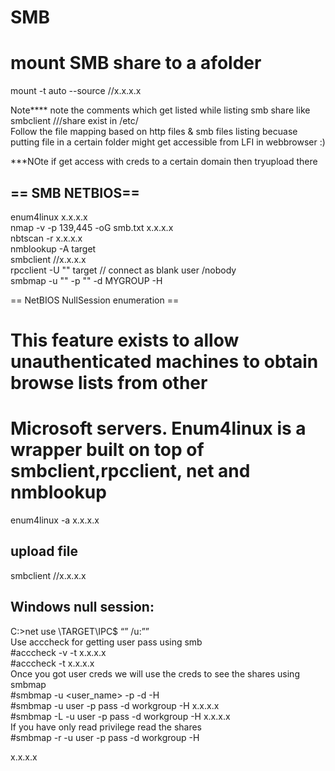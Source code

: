 # **SMB**

  
  
# mount SMB share to a afolder  
mount -t auto --source //x.x.x.x  
  
  
Note**** note the comments which get listed while listing smb share like smbclient //<ip>/share exist in /etc/  
Follow the file mapping based on http files & smb files listing becuase putting file in a certain folder might get accessible from LFI in webbrowser :)  
  
  
***NOte if get access with creds to a certain domain then tryupload there  
  

## == SMB NETBIOS==  
enum4linux x.x.x.x  
nmap -v -p 139,445 -oG smb.txt x.x.x.x  
nbtscan -r x.x.x.x  
nmblookup -A target  
smbclient //x.x.x.x  
rpcclient -U "" target // connect as blank user /nobody  
smbmap -u "" -p "" -d MYGROUP -H <target ip>  
  
  
== NetBIOS NullSession enumeration ==  
# This feature exists to allow unauthenticated machines to obtain browse lists from other  
# Microsoft servers. Enum4linux is a wrapper built on top of smbclient,rpcclient, net and nmblookup  
enum4linux -a x.x.x.x  
  
## upload file  
smbclient //x.x.x.x  

  

## Windows null session:  
C:\>net use \\TARGET\IPC$ “” /u:””  
Use acccheck for getting user pass using smb  
#acccheck -v -t x.x.x.x  
#acccheck -t x.x.x.x  
Once you got user creds we will use the creds to see the shares using smbmap  
#smbmap -u <user_name> -p <password> -d <domain> -H <IP>  
#smbmap -u user -p pass -d workgroup -H x.x.x.x  
#smbmap -L -u user -p pass -d workgroup -H x.x.x.x  
If you have only read privilege read the shares  
#smbmap -r -u user -p pass -d workgroup -H

x.x.x.x
